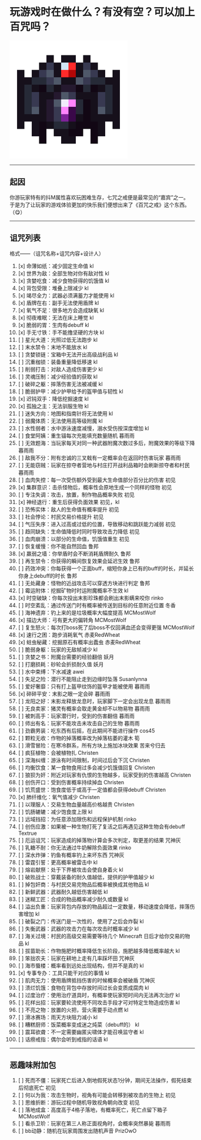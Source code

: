# 玩游戏时在做什么？有没有空？可以加上百咒吗？

![ring.png](img%2Fring.png)

---

## 起因
你游玩家特有的抖M属性喜欢玩困难生存，七咒之戒便是最常见的“嘉宾”之一。  
于是为了让玩家的游戏体验更加的快乐我们便想出来了《百咒之戒》这个东西。（😋）

---

## 诅咒列表
格式——（诅咒名称+诅咒内容+设计人）
1. [x] 命薄如纸：减少固定生命值 kl 
2. [x] 世界为敌：全部生物对你有敌对性 kl 
3. [x] 贪婪吃食：减少食物获得的饥饿值 kl 
4. [x] 背包受限：堆叠上限减少 kl 
5. [x] 竭尽全力：武器必须满蓄力才能使用 kl
6. [x] 盾牌在右：副手无法使用盾牌 kl
7. [x] 氧气不足：很多地方会造成缺氧 kl
8. [x] 彻夜难眠：无法在床上睡觉 kl 
9. [x] 脆弱的胃：生肉有debuff kl
10. [x] 手无寸铁：手不能撸坚硬的方块 kl
11. [ ] 星光大道：光照过低无法跑步 kl
12. [ ] 末水禁令：末地不能放水 kl
13. [ ] 贪婪锁链：宝箱中无法开出高级战利品 kl
14. [ ] 沉重枷锁：装备重量降低移速 kl
15. [ ] 削弱打击：对敌人造成伤害更少 kl
16. [ ] 灵魂压制：减少经验值的获取 kl
17. [ ] 破碎之躯：摔落伤害无法被减缓 kl
18. [ ] 脆弱护甲：减少护甲给予的盔甲值与韧性 kl
19. [x] 迟钝双手：降低挖掘速度 kl
20. [x] 孤独之主：无法驯服生物 kl
21. [ ] 迷失方向：地图和指南针将无法使用 kl
22. [ ] 弱魔体质：无法使用高等级附魔 kl
23. [ ] 水性弱者：水中游泳速度减慢，溺水受伤按深度增加 kl
24. [ ] 食堂阿姨：重生锚每次充能填充数量随机 暮雨雨
25. [ ] 无效题海：当玩家每天对同一种武器附魔次数过多后，附魔效果的等级下降 暮雨雨
26. [ ] 敌我不分：附有忠诚的三叉戟有一定概率会在返回时伤害玩家 暮雨雨
27. [ ] 无能窃贼：玩家在掠夺者营地与村庄打开战利品箱时会刷新掠夺者和村民 暮雨雨
28. [ ] 血肉失控：每一次受伤额外受到最大生命值部分百分比的伤害 初见
29. [x] 集群意识：击杀怪物后，概率性会原地生成一个同样的怪物 初见
30. [ ] 专注失调：攻击，放置，制作物品概率失败 初见
31. [x] 神经退行：重生后获得负面效果 初见，kl
32. [ ] 恐怖实体：敌人的生命值有概率提升 初见
33. [ ] 社会悖论：村民交易价格提升 初见
34. [ ] 气压失序：进入过高或过低的位置，导致移动和跳跃能力减弱 初见
35. [ ] 趋同缺失：生命值降低时同时导致攻击力降低 初见
36. [ ] 血肉崩溃：以部分的生命值，饥饿值重生 初见
37. [ ] 恢复缓慢：你不能自然回血 鲁邦
38. [x] 羸弱之墙：你举盾时会不断消耗盾牌耐久 鲁邦
39. [ ] 再生禁令：你获得的瞬间恢复效果会延迟生效 鲁邦
40. [ ] 药效冲突：你每获得一个正面buff，缩短你身上已有的buff的时长，并延长你身上debuff的时长 鲁邦
41. [ ] 无处藏身：怪物的近战攻击可以穿透方块进行判定 鲁邦
42. [ ] 霉运附体：挖掘矿物时时运附魔概率不生效 kl
43. [x] 时空破缺：你每次投出末影珍珠都会刷出末影螨来咬你 rinko
44. [ ] 时空紊乱：通过传送门时有概率被传送到目标的任意附近位置 冬香
45. [ ] 海神遗弃：钓上来的是垃圾概率大幅度提高 MCMostWolf
46. [x] 描边大师：弓有更大的偏转角 MCMostWolf
47. [ ] 复生怒火：每次打boss死了后boss不仅回满血还会变得更强 MCMostWolf
48. [x] 速行之困：跑步消耗氧气 赤麦RedWheat
49. [x] 蛀虫秘藏：挖掘原石有概率出蠹虫 赤麦RedWheat
50. [ ] 脆弱身躯：玩家的无敌帧减少 kl
51. [ ] 贪婪之书：附魔台需要的经验翻倍 妖月
52. [ ] 打磨损耗：砂轮会折损耐久值 妖月
53. [ ] 水中束缚：下水减速 awei
54. [ ] 失足之险：潜行不能阻止走到边缘时坠落 Susanlynna
55. [ ] 爱好奢靡：只有打上盔甲纹饰的盔甲才能被使用 暮雨雨
56. [x] 碎碎平安：末影之眼一定会碎 暮雨雨
57. [ ] 龙阳之好：末影龙释放龙息时，玩家脚下一定会出现龙息 暮雨雨
58. [ ] 无良卖家：猪灵有概率会取走黄金却不以物易物 暮雨雨
59. [ ] 被刺高手：玩家潜行时，受到的伤害翻倍 暮雨雨
60. [ ] 师出有名：玩家不能攻击未攻击自己的生物 暮雨雨
61. [ ] 劲霸男装：吃东西有后摇，在此期间不能进行操作 cos45
62. [ ] 颗粒无收：作物的掉落概率改为掉落枯萎的灌木 筍
63. [ ] 滑雪冒险：在寒冷群系，所有方块上施加冰块效果 苦来兮归去
64. [ ] 疯狂植物：会被植物扎 Christen
65. [ ] 深海纠缠：游泳有时间限制，时间过后会下沉 Christen
66. [ ] 均衡饮食：某一食物食用过多会减少饥饿值回复 Christen
67. [ ] 狼狈为奸：附近对玩家有仇恨的生物越多，玩家受到的伤害越高 Christen
68. [ ] 创伤开口：受到伤害概率持续掉血 Christen
69. [ ] 饥荒盛世：饱食度低于或高于一定值都会获得debuff Christen
70. [x] 肺纤维化：氧气值减少 Christen
71. [ ] 以理服人：交易生物血量越高价格越贵 Christen
72. [ ] 饥肠辘辘：减少饱食度上限 kl
73. [ ] 远域挡招：为任意添加限伤和远程保护机制 rinko
74. [ ] 创伤应激：如果被一种生物打死了复活之后再遇见这种生物会有debuff Textrue
75. [ ] 厄运诅咒：玩家造成的掉落物计算会多次判定，取更差的结果 咒神灰
76. [ ] 乳糖不耐：你无法通过牛奶解除负面效果 rinko
77. [ ] 深水炸弹：钓鱼有概率钓上来坏东西 咒神灰
78. [ ] 雷霆引誓：更高概率被雷击中 kl
79. [ ] 熔岩献祭：处于下界被攻击会使自身着火 kl
80. [ ] 破败战士：穿戴装备的耐久值越低，提供的护甲值越少 kl
81. [ ] 掉包奸商：与村民交易完物品后概率被换成其他物品 kl
82. [ ] 新鲜武器：武器耐久越低伤害越低 kl
83. [ ] 迷糊工匠：合成的物品概率减少耐久或数量 kl
84. [ ] 溢出负重：玩家背包内存放的物品超过一定数量，移动速度会降低，摔落伤害增加 kl
85. [ ] 破裂之门：传送门是一次性的，使用了之后会炸裂 kl
86. [ ] 失衡武器：武器的攻击力在每次攻击时概率减少 kl
87. [ ] 海关过境：村民的高级交易需要等待几个 Minecraft 日后才给你交易的物品 kl
88. [ ] 拔苗助长：作物施肥时概率降低生长阶段，施肥越多降低概率越大 kl
89. [ ] 笨拙农夫：玩家在耕地上走有几率踩坏田 咒神灰
90. [ ] 海市蜃楼：概率看到远处出现结构，但并不是真的 kl
91. [x] 专事专办：工具只能干对应的事情 kl
92. [ ] 肌肉无力：使用盾牌抵挡伤害的时候概率会被破盾 咒神灰
93. [ ] 溃烂饥饿：食物在背包中存放时间过长会变质成腐肉 kl
94. [ ] 过度治疗：使用治疗道具时，有概率使玩家短时间内无法再次治疗 kl
95. [ ] 花样出招：玩家要轮流使用不同攻击手段才可对特定生物造成伤害 kl
96. [ ] 不亮之物：放置的火把，营火需要手动点燃 kl
97. [ ] 滑冰赛场：雨天方块阻力减小 kl
98. [ ] 糟糕厨师：饭菜概率变成迷之炖菜（debuff的） kl
99. [ ] 震耳欲聋：不一定需要幽匿尖啸体才能召唤监守者 kl
100. [ ] 话痨戒指：偶尔会听到戒指的话语 kl
---

## 恶趣味附加包
1. [ ] 死而不僵：玩家死亡后进入倒地假死状态1分钟，期间无法操作，假死结束后彻底死亡 初见
2. [ ] 何以为我：攻击生物时，视角有可能会转移到被攻击的生物上 初见
3. [ ] 思维折断：游玩过程中随机导致视角朝向改变 初见
4. [ ] 落地成盒：高度高于4格子落地，有概率死亡，死亡点留下箱子 MCMostWolf
5. [ ] 看杀卫玠：玩家在第三人称正面视角时，会概率突然暴毙 暮雨雨
6. [ ] bb动静：随机在玩家周围发出随机声音 PrizOwO
